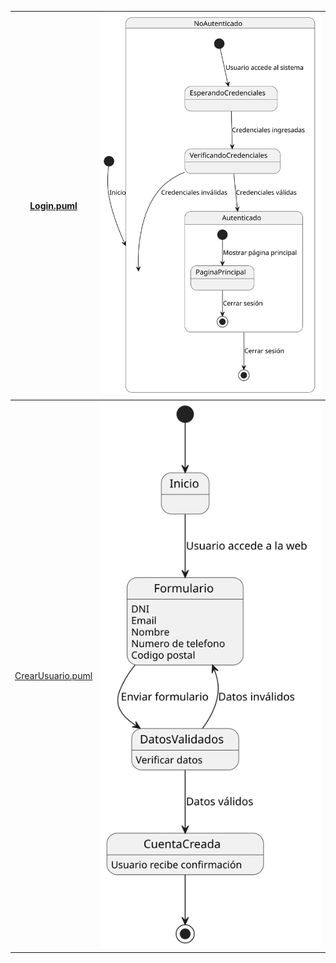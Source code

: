 | [Login.puml ](Login.puml) |  ![Texto alternativo](Login.svg)|
| ------------------------------------------ | -------------------------------------- |
| [CrearUsuario.puml ](CrearUsuario.puml) | ![Texto alternativo](CrearUsuario.svg) |
